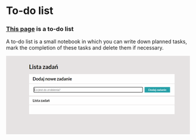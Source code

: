 # To-do list

### [This page] is a to-do list

A to-do list is a small notebook in which you can write down planned tasks, mark the completion of these tasks and delete them if necessary.

![to-do list](https://github.com/1288812/Homepage6/blob/master/images/000.gif?raw=true)

















[This page]: <https://1288812.github.io/Homepage6/>
